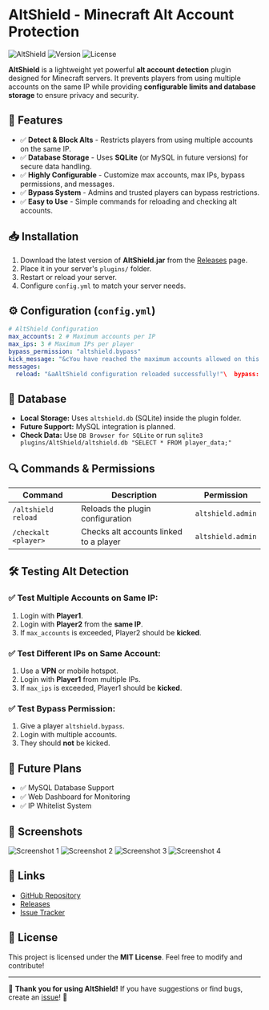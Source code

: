 # AltShield - Minecraft Alt Account Protection

![AltShield](https://img.shields.io/badge/Minecraft-1.20+-blue.svg) ![Version](https://img.shields.io/badge/Version-1.21-green.svg) ![License](https://img.shields.io/badge/License-MIT-orange.svg)

**AltShield** is a lightweight yet powerful **alt account detection** plugin designed for Minecraft servers. It prevents players from using multiple accounts on the same IP while providing **configurable limits and database storage** to ensure privacy and security.

## 🚀 Features
- ✅ **Detect & Block Alts** - Restricts players from using multiple accounts on the same IP.
- ✅ **Database Storage** - Uses **SQLite** (or MySQL in future versions) for secure data handling.
- ✅ **Highly Configurable** - Customize max accounts, max IPs, bypass permissions, and messages.
- ✅ **Bypass System** - Admins and trusted players can bypass restrictions.
- ✅ **Easy to Use** - Simple commands for reloading and checking alt accounts.

## 📥 Installation
1. Download the latest version of **AltShield.jar** from the [Releases](https://github.com/AkaTriggered/AltShield/releases) page.
2. Place it in your server's `plugins/` folder.
3. Restart or reload your server.
4. Configure `config.yml` to match your server needs.

## ⚙️ Configuration (`config.yml`)
```yaml
# AltShield Configuration
max_accounts: 2 # Maximum accounts per IP
max_ips: 3 # Maximum IPs per player
bypass_permission: "altshield.bypass"
kick_message: "&cYou have reached the maximum accounts allowed on this IP!"
messages:
  reload: "&aAltShield configuration reloaded successfully!"\  bypass: "&e[AltShield] Allowing {player} (Has bypass permission)"
```

## 💾 Database
- **Local Storage:** Uses `altshield.db` (SQLite) inside the plugin folder.
- **Future Support:** MySQL integration is planned.
- **Check Data:** Use `DB Browser for SQLite` or run `sqlite3 plugins/AltShield/altshield.db "SELECT * FROM player_data;"`

## 🔍 Commands & Permissions
| Command | Description | Permission |
|---------|-------------|------------|
| `/altshield reload` | Reloads the plugin configuration | `altshield.admin` |
| `/checkalt <player>` | Checks alt accounts linked to a player | `altshield.admin` |

## 🛠️ Testing Alt Detection
### ✅ Test Multiple Accounts on Same IP:
1. Login with **Player1**.
2. Login with **Player2** from the **same IP**.
3. If `max_accounts` is exceeded, Player2 should be **kicked**.

### ✅ Test Different IPs on Same Account:
1. Use a **VPN** or mobile hotspot.
2. Login with **Player1** from multiple IPs.
3. If `max_ips` is exceeded, Player1 should be **kicked**.

### ✅ Test Bypass Permission:
1. Give a player `altshield.bypass`.
2. Login with multiple accounts.
3. They should **not** be kicked.

## 📌 Future Plans
- ✅ MySQL Database Support
- ✅ Web Dashboard for Monitoring
- ✅ IP Whitelist System

## 📸 Screenshots
![Screenshot 1](https://media.discordapp.net/attachments/1350825813578088459/1351932487344984064/image.png?format=webp&quality=lossless)
![Screenshot 2](https://media.discordapp.net/attachments/1350825813578088459/1351932209354899497/image.png?format=webp&quality=lossless)
![Screenshot 3](https://media.discordapp.net/attachments/1350825813578088459/1351932102861652031/image.png?format=webp&quality=lossless)
![Screenshot 4](https://media.discordapp.net/attachments/1351557728023347303/1351927955961413713/image.png?format=webp&quality=lossless)

## 🔗 Links
- [GitHub Repository](https://github.com/AkaTriggered/AltShield)
- [Releases](https://github.com/AkaTriggered/AltShield/releases)
- [Issue Tracker](https://github.com/AkaTriggered/AltShield/issues)

## 📜 License
This project is licensed under the **MIT License**. Feel free to modify and contribute!

---

🎉 **Thank you for using AltShield!** If you have suggestions or find bugs, create an [issue](https://github.com/AkaTriggered/AltShield/issues)! 🚀

